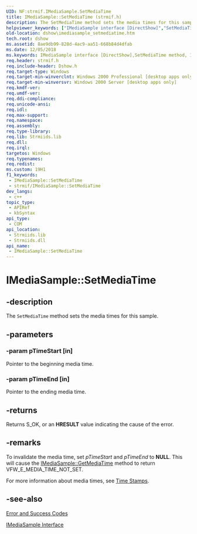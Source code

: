 ```yaml
---
UID: NF:strmif.IMediaSample.SetMediaTime
title: IMediaSample::SetMediaTime (strmif.h)
description: The SetMediaTime method sets the media times for this sample.
helpviewer_keywords: ["IMediaSample interface [DirectShow]","SetMediaTime method","IMediaSample.SetMediaTime","IMediaSample::SetMediaTime","IMediaSampleSetMediaTime","SetMediaTime","SetMediaTime method [DirectShow]","SetMediaTime method [DirectShow]","IMediaSample interface","dshow.imediasample_setmediatime","strmif/IMediaSample::SetMediaTime"]
old-location: dshow\imediasample_setmediatime.htm
tech.root: dshow
ms.assetid: 8ae9db99-828d-4ac9-aa51-668b84d4dfab
ms.date: 12/05/2018
ms.keywords: IMediaSample interface [DirectShow],SetMediaTime method, IMediaSample.SetMediaTime, IMediaSample::SetMediaTime, IMediaSampleSetMediaTime, SetMediaTime, SetMediaTime method [DirectShow], SetMediaTime method [DirectShow],IMediaSample interface, dshow.imediasample_setmediatime, strmif/IMediaSample::SetMediaTime
req.header: strmif.h
req.include-header: Dshow.h
req.target-type: Windows
req.target-min-winverclnt: Windows 2000 Professional [desktop apps only]
req.target-min-winversvr: Windows 2000 Server [desktop apps only]
req.kmdf-ver: 
req.umdf-ver: 
req.ddi-compliance: 
req.unicode-ansi: 
req.idl: 
req.max-support: 
req.namespace: 
req.assembly: 
req.type-library: 
req.lib: Strmiids.lib
req.dll: 
req.irql: 
targetos: Windows
req.typenames: 
req.redist: 
ms.custom: 19H1
f1_keywords:
 - IMediaSample::SetMediaTime
 - strmif/IMediaSample::SetMediaTime
dev_langs:
 - c++
topic_type:
 - APIRef
 - kbSyntax
api_type:
 - COM
api_location:
 - Strmiids.lib
 - Strmiids.dll
api_name:
 - IMediaSample::SetMediaTime
---
```


# IMediaSample::SetMediaTime


## -description

The <code>SetMediaTime</code> method sets the media times for this sample.

## -parameters

### -param pTimeStart [in]

Pointer to the beginning media time.

### -param pTimeEnd [in]

Pointer to the ending media time.

## -returns

Returns S_OK, or an <b>HRESULT</b> value indicating the cause of the error.

## -remarks

To invalidate the media time, set <i>pTimeStart</i> and <i>pTimeEnd</i> to <b>NULL</b>. This will cause the <a href="/windows/desktop/api/strmif/nf-strmif-imediasample-getmediatime">IMediaSample::GetMediaTime</a> method to return VFW_E_MEDIA_TIME_NOT_SET.

For more information about media times, see <a href="/windows/desktop/DirectShow/time-stamps">Time Stamps</a>.

## -see-also

<a href="/windows/desktop/DirectShow/error-and-success-codes">Error and Success Codes</a>



<a href="/windows/desktop/api/strmif/nn-strmif-imediasample">IMediaSample Interface</a>

